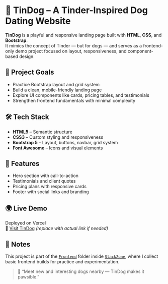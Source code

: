 # 🐾 TinDog – A Tinder-Inspired Dog Dating Website

**TinDog** is a playful and responsive landing page built with **HTML**, **CSS**, and **Bootstrap**.  
It mimics the concept of Tinder — but for dogs — and serves as a frontend-only demo project focused on layout, responsiveness, and component-based design.

## 🎯 Project Goals

- Practice Bootstrap layout and grid system
- Build a clean, mobile-friendly landing page
- Explore UI components like cards, pricing tables, and testimonials
- Strengthen frontend fundamentals with minimal complexity

## 🛠️ Tech Stack

- **HTML5** – Semantic structure
- **CSS3** – Custom styling and responsiveness
- **Bootstrap 5** – Layout, buttons, navbar, grid system
- **Font Awesome** – Icons and visual elements

## 📱 Features

- Hero section with call-to-action
- Testimonials and client quotes
- Pricing plans with responsive cards
- Footer with social links and branding

## 🌍 Live Demo

Deployed on Vercel  
🔗 [Visit TinDog](https://tindog-devwave.vercel.app) _(replace with actual link if needed)_

## 📌 Notes

This project is part of the [`Frontend`](../) folder inside [`StackZone`](../../), where I collect basic frontend builds for practice and experimentation.

> 🐶 “Meet new and interesting dogs nearby — TinDog makes it pawsible.”

